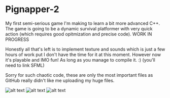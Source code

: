 # Pignapper-2
My first semi-serious game I'm making to learn a bit more advanced C++. The game is going to be a dynamic survival platformer with very quick action (which requires good opitmization and precise code). WORK IN PROGRESS

Honestly all that's left is to implement texture and sounds which is just a few hours of work put I don't have the time for it at this moment. However now it's playable and IMO fun! As long as you manage to compile it. :) (you'll need to link SFML)

Sorry for such chaotic code, these are only the most important files as GitHub really didn't like me uploading my huge files. 

![alt text](https://i.imgur.com/OwNkCS9.png)
![alt text](https://i.imgur.com/SfdvBFN.png)
![alt text](https://i.imgur.com/oMF24uX.png)
